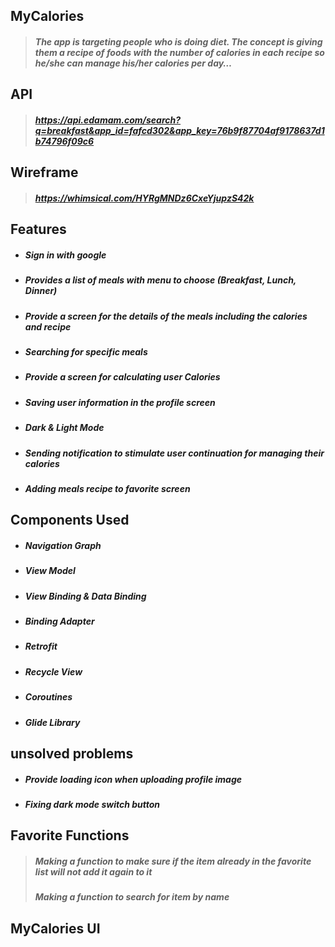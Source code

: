 
## MyCalories 

> ##### The app is targeting people who is doing diet. The concept is giving them a recipe of foods with the number of calories in each recipe so he/she can manage his/her calories per day…



## API
> ##### https://api.edamam.com/search?q=breakfast&app_id=fafcd302&app_key=76b9f87704af9178637d1b74796f09c6



## Wireframe
> ##### https://whimsical.com/HYRgMNDz6CxeYjupzS42k



## Features 
* ##### Sign in with google 
* ##### Provides a list of meals with menu to choose (Breakfast, Lunch, Dinner) 
* ##### Provide a screen for the details of the meals including the calories and recipe
* ##### Searching for specific meals
* ##### Provide a screen for calculating user Calories
* ##### Saving user information in the profile screen 
* ##### Dark & Light Mode 
* ##### Sending notification to stimulate user continuation for managing their calories
* ##### Adding meals recipe to favorite screen 



## Components Used 
* ##### Navigation Graph
* ##### View Model
* ##### View Binding & Data Binding
* ##### Binding Adapter
* ##### Retrofit
* ##### Recycle View
* ##### Coroutines
* ##### Glide Library



## unsolved problems
* ##### Provide loading icon when uploading profile image
* ##### Fixing dark mode switch button



## Favorite Functions
> ##### Making a function to make sure if the item already in the favorite list will not add it again to it
> ##### Making a function to search for item by name 



## MyCalories UI



